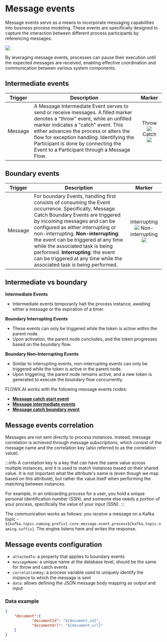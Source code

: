 # Message events

Message events serve as a means to incorporate messaging capabilities into business process modeling. These events are specifically designed to capture the interaction between different process participants by referencing messages. 

![](https://s3.eu-west-1.amazonaws.com/docx.flowx.ai/release34/message_events_new.png)

By leveraging message events, processes can pause their execution until the expected messages are received, enabling effective coordination and communication between various system components.



## Intermediate events

| Trigger | Description                                                                                                                                                                                                                                                                                                                                    |                                                                                                                    Marker                                                                                                                    |
| ------- | ---------------------------------------------------------------------------------------------------------------------------------------------------------------------------------------------------------------------------------------------------------------------------------------------------------------------------------------------- | :------------------------------------------------------------------------------------------------------------------------------------------------------------------------------------------------------------------------------------------: |
| Message | A Message Intermediate Event serves to send or receive messages. A filled marker denotes a "throw" event, while an unfilled marker indicates a "catch" event. This either advances the process or alters the flow for exception handling. Identifying the Participant is done by connecting the Event to a Participant through a Message Flow. | Throw ![](https://s3.eu-west-1.amazonaws.com/docx.flowx.ai/building-blocks/node/throw_message_event.png#center) Catch ![](https://s3.eu-west-1.amazonaws.com/docx.flowx.ai/building-blocks/node/message_catch_intermediate_event.png#center) |
 
## Boundary events

| Trigger | Description                                                                                                                                                                                                                                                                                                                                    |                                                                                                                    Marker                                                                                                                    |
| ------- | ---------------------------------------------------------------------------------------------------------------------------------------------------------------------------------------------------------------------------------------------------------------------------------------------------------------------------------------------- | :------------------------------------------------------------------------------------------------------------------------------------------------------------------------------------------------------------------------------------------: |
| Message | For boundary Events, handling first consists of consuming the Event occurrence. Specifically, Message Catch Boundary Events are triggered by incoming messages and can be configured as either interrupting or non-interrupting. **Non-interrupting**: the event can be triggered at any time while the associated task is being performed. **Interrupting**: the event can be triggered at any time while the associated task is being performed.   | Interrupting ![](https://s3.eu-west-1.amazonaws.com/docx.flowx.ai/building-blocks/node/message_catch_interrupting_event.png#center) Non-interrupting ![](https://s3.eu-west-1.amazonaws.com/docx.flowx.ai/building-blocks/node/%20message_catch_non_interrupting.png#center) |

## Intermediate vs boundary

**Intermediate Events**

- Intermediate events temporarily halt the process instance, awaiting either a message or the expiration of a timer.

**Boundary Interrupting Events**

- These events can only be triggered while the token is active within the parent node.
- Upon activation, the parent node concludes, and the token progresses based on the boundary flow.

**Boundary Non-Interrupting Events**

- Similar to interrupting events, non-interrupting events can only be triggered while the token is active in the parent node.
- Upon triggering, the parent node remains active, and a new token is generated to execute the boundary flow concurrently.																																			                     

FLOWX.AI works with the following message events nodes:

* [**Message catch start event**](message-catch-start-event.md) 
* [**Message intermediate events**](../message-events/message-intermediate/)
* [**Message catch boundary event**](message-catch-boundary-event.md)


## Message events correlation

Messages are not sent directly to process instances. Instead, message correlation is achieved through message subscriptions, which consist of the message name and the correlation key (also referred to as the correlation value).

:::info
A correlation key is a key that can have the same value across multiple instances, and it is used to match instances based on their shared value. It is not important what the attribute's name is (even though we map based on this attribute), but rather the value itself when performing the matching between instances.

For example, in an onboarding process for a user, you hold a unique personal identification number (SSN), and someone else needs a portion of your process, specifically the value of your input (SSN).
:::

The communication works as follows: you receive a message on a Kafka topic - `${kafka.topic.naming.prefix}.core.message.event.process${kafka.topic.naming.suffix}`. The engine listens here and writes the response.

## Message events configuration

* `attachedTo`: a property that applies to boundary events
* `messageName`: a unique name at the database level, should be the same for throw and catch events
* `correlationKey`: a process variable used to uniquely identify the instance to which the message is sent
* `data`: allows defining the JSON message body mapping as output and input

### Data example

```json
{
	"document":{
			"documentId": "${document.id}",
			"documentUrl": "${document.url}"
	}
}
```



